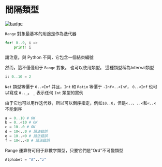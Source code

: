 # 間隔類型

[![badge](https://img.shields.io/endpoint.svg?url=https%3A%2F%2Fgezf7g7pd5.execute-api.ap-northeast-1.amazonaws.com%2Fdefault%2Fsource_up_to_date%3Fowner%3Derg-lang%26repos%3Derg%26ref%3Dmain%26path%3Ddoc/EN/syntax/type/10_interval.md%26commit_hash%3D51de3c9d5a9074241f55c043b9951b384836b258)](https://gezf7g7pd5.execute-api.ap-northeast-1.amazonaws.com/default/source_up_to_date?owner=erg-lang&repos=erg&ref=main&path=doc/EN/syntax/type/10_interval.md&commit_hash=51de3c9d5a9074241f55c043b9951b384836b258)

`Range` 對象最基本的用途是作為迭代器

```python
for! 0..9, i =>
    print! i
```

請注意，與 Python 不同，它包含一個結束編號

然而，這不僅僅用于 `Range` 對象。 也可以使用類型。 這種類型稱為Interval類型

```python
i: 0..10 = 2
```

`Nat` 類型等價于 `0..<Inf` 并且，`Int` 和 `Ratio` 等價于 `-Inf<..<Inf`，
`0..<Inf` 也可以寫成 `0.._`。 `_` 表示任何 `Int` 類型的實例

由于它也可以用作迭代器，所以可以倒序指定，例如`10..0`，但是`<..`、`..<`和`<..<`不能倒序

```python
a = 0..10 # OK
b = 0..<10 # OK
c = 10..0 # OK
d = 10<..0 # 語法錯誤
e = 10..<0 # 語法錯誤
f = 10<..<0 # 語法錯誤
```

Range 運算符可用于非數字類型，只要它們是"Ord"不可變類型

```python
Alphabet = "A".."z"
```
